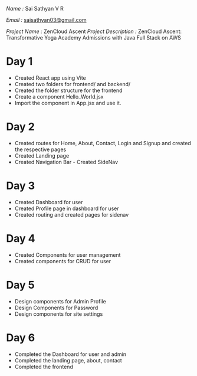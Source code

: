 _Name :_ Sai Sathyan V R

_Email :_ saisathyan03@gmail.com

_Project Name :_ ZenCloud Ascent
_Project Description :_ ZenCloud Ascent: Transformative Yoga Academy Admissions with Java Full Stack on AWS

# Day 1

- Created React app using Vite
- Created two folders for frontend/ and backend/
- Created the folder structure for the frontend
- Create a component Hello_World.jsx
- Import the component in App.jsx and use it.

# Day 2

- Created routes for Home, About, Contact, Login and Signup and created the respective pages
- Created Landing page
- Created Navigation Bar
  - Created SideNav

# Day 3

- Created Dashboard for user
- Created Profile page in dashboard for user
- Created routing and created pages for sidenav

# Day 4

- Created Components for user management
- Created components for CRUD for user

# Day 5

- Design components for Admin Profile
- Design Components for Password
- Design components for site settings

# Day 6

- Completed the Dashboard for user and admin
- Completed the landing page, about, contact
- Completed the frontend
